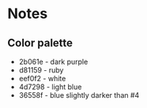 # Notes
## Color palette
- 2b061e - dark purple
- d81159 - ruby
- eef0f2 - white
- 4d7298 - light blue
- 36558f - blue slightly darker than #4